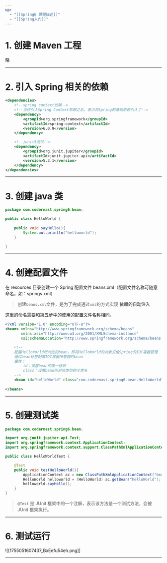 ```yaml
---
up:
  - "[[Spring6 課程描述]]"
  - "[[Spring入门]]"
---
```

# 1. 创建 Maven 工程

略

---

# 2. 引入 Spring 相关的依赖

```xml
<dependencies>
	<!--spring context依赖-->
	<!--当你引入Spring Context依赖之后，表示将Spring的基础依赖引入了-->
	<dependency>
		<groupId>org.springframework</groupId>
		<artifactId>spring-context</artifactId>
		<version>6.0.9</version>
	</dependency>

	<!--junit5测试-->
	<dependency>
		<groupId>org.junit.jupiter</groupId>
		<artifactId>junit-jupiter-api</artifactId>
		<version>5.3.1</version>
	</dependency>
</dependencies>
```

---

# 3. 创建 java 类

```java
package com.codermast.spring6.bean;

public class HelloWorld {
	
	public void sayHello(){
		System.out.println("helloworld");
	}

}
```

---

# 4. 创建配置文件

在 resources 目录创建一个 Spring 配置文件 beans.xml（配置文件名称可随意命名，如：springs.xml）

> ​ 创建`beans.xml`文件，是为了完成通过`xml`的方式实现 **依赖的自动注入**

这里的命名需要和第五步中的使用的配置文件名称相同。

```xml
<?xml version="1.0" encoding="UTF-8"?>
<beans xmlns="http://www.springframework.org/schema/beans"
       xmlns:xsi="http://www.w3.org/2001/XMLSchema-instance"
       xsi:schemaLocation="http://www.springframework.org/schema/beans http://www.springframework.org/schema/beans/spring-beans.xsd">

    <!--
    配置HelloWorld所对应的bean，即将HelloWorld的对象交给Spring的IOC容器管理
    通过bean标签配置IOC容器所管理的bean
    属性：
        id：设置bean的唯一标识
        class：设置bean所对应类型的全类名
	-->
    <bean id="helloWorld" class="com.codermast.spring6.bean.HelloWorld"></bean>
    
</beans>
```

---

# 5. 创建测试类

```java
package com.codermast.spring6.bean;

import org.junit.jupiter.api.Test;
import org.springframework.context.ApplicationContext;
import org.springframework.context.support.ClassPathXmlApplicationContext;

public class HelloWorldTest {

    @Test
    public void testHelloWorld(){
        ApplicationContext ac = new ClassPathXmlApplicationContext("beans.xml");
        HelloWorld helloworld = (HelloWorld) ac.getBean("helloWorld");
        helloworld.sayHello();
    }
}
```

> `@Test` 是 JUnit 框架中的一个注解，表示该方法是一个测试方法，会被 JUnit 框架执行。

---

# 6. 测试运行

![[1755051607437_BxEefu54eh.png]]

---

